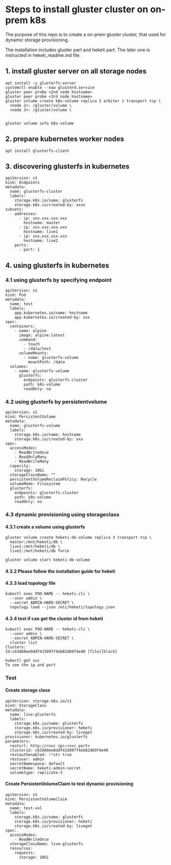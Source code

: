 # Steps to install gluster cluster on on-prem k8s

The purpose of this repo is to create a on-prem gluster cluster, that used for dynamic storage provisioning. 

The installation includes gluster part and heketi part. The later one is instructed in heketi_readme.md file.

## 1. install gluster server on all storage nodes

```
apt install -y glusterfs-server
systemctl enable --now glusterd.service
gluster peer probe <2nd node hostname>
gluster peer probe <3rd node hostname>
gluster volume create k8s-volume replica 2 arbiter 1 transport tcp \
  <node 2>: /gluster/volume \
  <node 3>: /gluster/volume \


gluster volume info k8s-volume
```

## 2. prepare kubernetes worker nodes

```
apt install glusterfs-client
```


## 3. discovering glusterfs in kubernetes

```
apiVersion: v1
kind: Endpoints
metadata:
  name: glusterfs-cluster
  labels:
    storage.k8s.io/name: glusterfs
    storage.k8s.io/created-by: xxxx
subsets:
  - addresses:
      - ip: xxx.xxx.xxx.xxx
        hostname: master
      - ip: xxx.xxx.xxx.xxx
        hostname: live1
      - ip: xxx.xxx.xxx.xxx
        hostname: live2
    ports:
      - port: 1
```

## 4. using glusterfs in kubernetes


### 4.1 using glusterfs by specifying endpoint

```
apiVersion: v1
kind: Pod
metadata:
  name: test
  labels:
    app.kubernetes.io/name: hostname
    app.kubernetes.io/created-by: xxx 
spec:
  containers:
    - name: alpine
      image: alpine:latest
      command:
        - touch
        - /data/test
      volumeMounts:
        - name: glusterfs-volume
          mountPath: /data
  volumes:
    - name: glusterfs-volume
      glusterfs:
        endpoints: glusterfs-cluster
        path: k8s-volume
        readOnly: no
```

### 4.2 using glusterfs by persistentvolume

```
apiVersion: v1
kind: PersistentVolume
metadata:
  name: glusterfs-volume
  labels:
    storage.k8s.io/name: hostname
    storage.k8s.io/created-by: xxx
spec:
  accessModes:
    - ReadWriteOnce
    - ReadOnlyMany
    - ReadWriteMany
  capacity:
    storage: 10Gi
  storageClassName: ""
  persistentVolumeReclaimPolicy: Recycle
  volumeMode: Filesystem
  glusterfs:
    endpoints: glusterfs-cluster
    path: k8s-volume
    readOnly: no
```


### 4.3 dynamic provisioning using storageclass


#### 4.3.1 create a volume using glusterfs

```
gluster volume create heketi-db-volume replica 3 transport tcp \
  master:/mnt/heketi/db \
  live1:/mnt/heketi/db \
  live2:/mnt/heketi/db force

gluster volume start heketi-db-volume
```

#### 4.3.2 Please follow the installation guide for heketi

#### 4.3.3 load topology file

```
kubectl exec POD-NAME -- heketi-cli \
  --user admin \
  --secret ADMIN-HARD-SECRET \
  topology load --json /etc/heketi/topology.json
```


#### 4.3.4 test if can get the cluster id from heketi

```
kubectl exec POD-NAME -- heketi-cli \
  --user admin \
  --secret ADMIN-HARD-SECRET \
  cluster list
Clusters:
Id:c63d60ee0ddf415097f4eb82d69f4e48 [file][block]

kubectl get svc 
To see the ip and port
```

### Test


#### Create storage class

```
apiVersion: storage.k8s.io/v1
kind: StorageClass
metadata:
  name: live-glusterfs
  labels:
    storage.k8s.io/name: glusterfs
    storage.k8s.io/provisioner: heketi
    storage.k8s.io/created-by: liveget
provisioner: kubernetes.io/glusterfs
parameters:
  resturl: http://<svc ip>:<svc port>
  clusterid: c63d60ee0ddf415097f4eb82d69f4e48
  restauthenabled: !!str true
  restuser: admin
  secretNamespace: default
  secretName: heketi-admin-secret
  volumetype: replicate:3
```

#### Create PersistenVolumeClaim to test dynamic provisioning


```
apiVersion: v1
kind: PersistentVolumeClaim
metadata:
  name: test-vol
  labels:
    storage.k8s.io/name: glusterfs
    storage.k8s.io/provisioner: heketi
    storage.k8s.io/created-by: liveget
spec:
  accessModes:
    - ReadWriteOnce
  storageClassName: live-glusterfs
  resources:
    requests:
      storage: 10Gi
```
